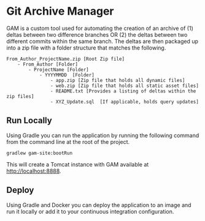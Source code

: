 Git Archive Manager
========================

GAM is a custom tool used for automating the creation of an archive of (1) deltas between
two difference branches OR (2) the deltas between two different commits within the same
branch.  The deltas are then packaged up into a zip file with a folder structure that
matches the following.

```
From_Author_ProjectName.zip [Root Zip file]
    - From_Author [Folder]
        - ProjectName [Folder]
            - YYYYMMDD  [Folder]
                - app.zip [Zip file that holds all dynamic files] 
                - web.zip [Zip file that holds all static asset files]
                - README.txt [Provides a listing of deltas within the zip files]
                - XYZ_Update.sql  [If applicable, holds query updates]
```           

## Run Locally

Using Gradle you can run the application by running the following command from the command line at the root of the project.

`gradlew gam-site:bootRun`

This will create a Tomcat instance with GAM available at <http://localhost:8888>.

## Deploy

Using Gradle and Docker you can deploy the application to an image and run it locally or add it to your continuous integration configuration.


